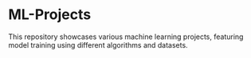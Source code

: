 # ML-Projects
This repository showcases various machine learning projects, featuring model training using different algorithms and datasets.
